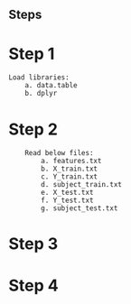 ## Steps
# Step 1
	Load libraries:
		a. data.table
		b. dplyr
		
# Step 2
		Read below files:
			a. features.txt
			b. X_train.txt
			c. Y_train.txt
			d. subject_train.txt
			e. X_test.txt
			f. Y_test.txt
			g. subject_test.txt
			
# Step 3
# Step 4
